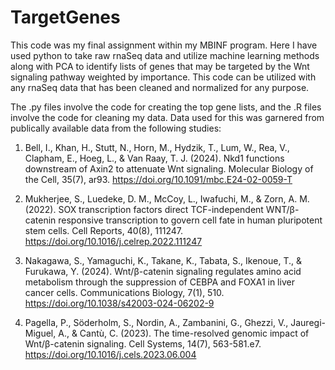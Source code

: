 # TargetGenes
This code was my final assignment within my MBINF program.  Here I have used python to take raw rnaSeq data and utilize machine learning methods along with PCA to identify lists of genes that may be targeted by the Wnt signaling pathway weighted by importance.  This code can be utilized with any rnaSeq data that has been cleaned and normalized for any purpose.  

The .py files involve the code for creating the top gene lists, and the .R files involve the code for cleaning my data.  Data used for this was garnered from publically available data from the following studies:

1.	Bell, I., Khan, H., Stutt, N., Horn, M., Hydzik, T., Lum, W., Rea, V., Clapham, E., Hoeg, L., & Van Raay, T. J. (2024). Nkd1 functions downstream of Axin2 to attenuate Wnt signaling. Molecular Biology of the Cell, 35(7), ar93. https://doi.org/10.1091/mbc.E24-02-0059-T 
   
2.	Mukherjee, S., Luedeke, D. M., McCoy, L., Iwafuchi, M., & Zorn, A. M. (2022). SOX transcription factors direct TCF-independent WNT/β-catenin responsive transcription to govern cell fate in human pluripotent stem cells. Cell Reports, 40(8), 111247. https://doi.org/10.1016/j.celrep.2022.111247 
   
3.	Nakagawa, S., Yamaguchi, K., Takane, K., Tabata, S., Ikenoue, T., & Furukawa, Y. (2024). Wnt/β-catenin signaling regulates amino acid metabolism through the suppression of CEBPA and FOXA1 in liver cancer cells. Communications Biology, 7(1), 510. https://doi.org/10.1038/s42003-024-06202-9 
   
4.	Pagella, P., Söderholm, S., Nordin, A., Zambanini, G., Ghezzi, V., Jauregi-Miguel, A., & Cantù, C. (2023). The time-resolved genomic impact of Wnt/β-catenin signaling. Cell Systems, 14(7), 563-581.e7. https://doi.org/10.1016/j.cels.2023.06.004 

